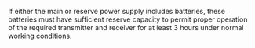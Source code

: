 If either the main or reserve power supply includes batteries, these batteries must have sufficient reserve capacity to permit proper operation of the required transmitter and receiver for at least 3 hours under normal working conditions.

